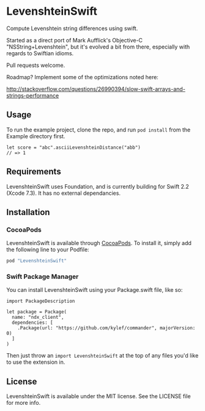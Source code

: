 # LevenshteinSwift

Compute Levenshtein string differences using swift.

Started as a direct port of Mark Aufflick's Objective-C "NSString+Levenshtein", but it's evolved a bit from there, especially with regards to Swiftian idioms.

Pull requests welcome.

Roadmap? Implement some of the optimizations noted here:

http://stackoverflow.com/questions/26990394/slow-swift-arrays-and-strings-performance

## Usage

To run the example project, clone the repo, and run `pod install` from the Example directory first.

    let score = "abc".asciiLevenshteinDistance("abb")
    // => 1

## Requirements

LevenshteinSwift uses Foundation, and is currently building for Swift 2.2 (Xcode 7.3). It has no external dependancies. 

## Installation

### CocoaPods

LevenshteinSwift is available through [CocoaPods](http://cocoapods.org). To install
it, simply add the following line to your Podfile:

```ruby
pod "LevenshteinSwift"
```

### Swift Package Manager

You can install LevenshteinSwift using your Package.swift file, like so:

    import PackageDescription
    
    let package = Package(
      name: "ndx_client",
      dependencies: [
        .Package(url: "https://github.com/kylef/commander", majorVersion: 0)
      ]
    )

Then just throw an `import LevenshteinSwift` at the top of any files you'd like to use the extension in.

## License

LevenshteinSwift is available under the MIT license. See the LICENSE file for more info.
